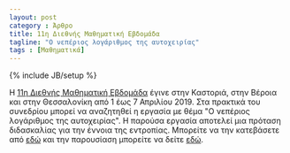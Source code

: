 ```yaml
---
layout: post
category : Άρθρο
title: 11η Διεθνής Μαθηματική Εβδομάδα
tagline: "Ο νεπέριος λογάριθμος της αυτοχειρίας"
tags : [Μαθηματικά]
---
```

{% include JB/setup %}

Η [11η Διεθνής Μαθηματική Εβδομάδα](https://11math2019.blogspot.com/) έγινε στην Καστοριά, στην Βέροια και στην Θεσσαλονίκη από 1 έως 7 Απριλίου 2019.
Στα πρακτικά του συνεδρίου μπορεί να αναζητηθεί η εργασία με θέμα "Ο νεπέριος λογάριθμος της αυτοχειρίας".
Η παρούσα εργασία αποτελεί μια πρόταση διδασκαλίας για την έννοια της εντροπίας. 
Μπορείτε να την κατεβάσετε από [εδώ](https://drive.google.com/file/d/1abDf0gHWRi18C72BK3JY-CGCbCU5Cg7z/view?usp=sharing) και την παρουσίαση μπορείτε να δείτε [εδώ](https://youtu.be/4JOqc6PYmTU).
